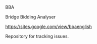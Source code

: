 BBA

Bridge Bidding Analyser

https://sites.google.com/view/bbaenglish

Repository for tracking issues.

